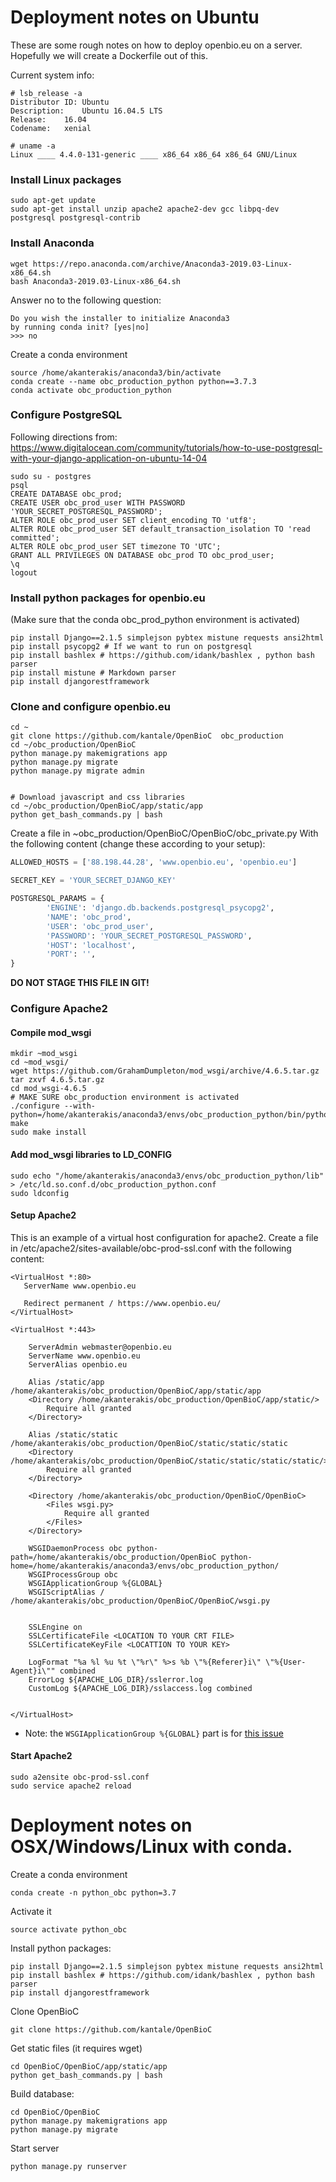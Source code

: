 
# Deployment notes on Ubuntu 
These are some rough notes on how to deploy openbio.eu on a server. Hopefully we will create a Dockerfile out of this. 


Current system info:
```
# lsb_release -a
Distributor ID:	Ubuntu
Description:	Ubuntu 16.04.5 LTS
Release:	16.04
Codename:	xenial

# uname -a
Linux ____ 4.4.0-131-generic ____ x86_64 x86_64 x86_64 GNU/Linux
```


### Install Linux packages
``` 
sudo apt-get update
sudo apt-get install unzip apache2 apache2-dev gcc libpq-dev postgresql postgresql-contrib
```

### Install Anaconda
```
wget https://repo.anaconda.com/archive/Anaconda3-2019.03-Linux-x86_64.sh 
bash Anaconda3-2019.03-Linux-x86_64.sh 
```

Answer no to the following question:
```
Do you wish the installer to initialize Anaconda3
by running conda init? [yes|no]
>>> no
```

Create a conda environment
```
source /home/akanterakis/anaconda3/bin/activate
conda create --name obc_production_python python==3.7.3
conda activate obc_production_python
```

### Configure PostgreSQL
Following directions from: https://www.digitalocean.com/community/tutorials/how-to-use-postgresql-with-your-django-application-on-ubuntu-14-04
```
sudo su - postgres
psql
CREATE DATABASE obc_prod;
CREATE USER obc_prod_user WITH PASSWORD 'YOUR_SECRET_POSTGRESQL_PASSWORD';
ALTER ROLE obc_prod_user SET client_encoding TO 'utf8';
ALTER ROLE obc_prod_user SET default_transaction_isolation TO 'read committed';
ALTER ROLE obc_prod_user SET timezone TO 'UTC';
GRANT ALL PRIVILEGES ON DATABASE obc_prod TO obc_prod_user;
\q
logout
```

### Install python packages for openbio.eu
(Make sure that the conda obc_prod_python environment is activated)
```
pip install Django==2.1.5 simplejson pybtex mistune requests ansi2html  
pip install psycopg2 # If we want to run on postgresql
pip install bashlex # https://github.com/idank/bashlex , python bash parser 
pip install mistune # Markdown parser 
pip install djangorestframework
```

### Clone and configure openbio.eu
```
cd ~
git clone https://github.com/kantale/OpenBioC  obc_production
cd ~/obc_production/OpenBioC
python manage.py makemigrations app 
python manage.py migrate 
python manage.py migrate admin


# Download javascript and css libraries
cd ~/obc_production/OpenBioC/app/static/app
python get_bash_commands.py | bash
```

Create a file in ~obc_production/OpenBioC/OpenBioC/obc_private.py
With the following content (change these according to your setup):
```python
ALLOWED_HOSTS = ['88.198.44.28', 'www.openbio.eu', 'openbio.eu']

SECRET_KEY = 'YOUR_SECRET_DJANGO_KEY'

POSTGRESQL_PARAMS = {
        'ENGINE': 'django.db.backends.postgresql_psycopg2',
        'NAME': 'obc_prod',
        'USER': 'obc_prod_user',
        'PASSWORD': 'YOUR_SECRET_POSTGRESQL_PASSWORD',
        'HOST': 'localhost',
        'PORT': '',
}
```
**DO NOT STAGE THIS FILE IN GIT!**

### Configure Apache2
#### Compile mod_wsgi
```
mkdir ~mod_wsgi
cd ~mod_wsgi/
wget https://github.com/GrahamDumpleton/mod_wsgi/archive/4.6.5.tar.gz
tar zxvf 4.6.5.tar.gz 
cd mod_wsgi-4.6.5
# MAKE SURE obc_production environment is activated
./configure --with-python=/home/akanterakis/anaconda3/envs/obc_production_python/bin/python
make
sudo make install
```

#### Add mod_wsgi libraries to LD_CONFIG
```
sudo echo "/home/akanterakis/anaconda3/envs/obc_production_python/lib" > /etc/ld.so.conf.d/obc_production_python.conf
sudo ldconfig
```


#### Setup Apache2
This is an example of a virtual host configuration for apache2.
Create a file in /etc/apache2/sites-available/obc-prod-ssl.conf with the following content:

```
<VirtualHost *:80>
   ServerName www.openbio.eu

   Redirect permanent / https://www.openbio.eu/
</VirtualHost>

<VirtualHost *:443>

    ServerAdmin webmaster@openbio.eu
    ServerName www.openbio.eu
    ServerAlias openbio.eu

    Alias /static/app /home/akanterakis/obc_production/OpenBioC/app/static/app
    <Directory /home/akanterakis/obc_production/OpenBioC/app/static/>
        Require all granted
    </Directory>

    Alias /static/static /home/akanterakis/obc_production/OpenBioC/static/static/static
    <Directory /home/akanterakis/obc_production/OpenBioC/static/static/static/static/>
        Require all granted
    </Directory>

    <Directory /home/akanterakis/obc_production/OpenBioC/OpenBioC>
        <Files wsgi.py>
            Require all granted
        </Files>
    </Directory>

    WSGIDaemonProcess obc python-path=/home/akanterakis/obc_production/OpenBioC python-home=/home/akanterakis/anaconda3/envs/obc_production_python/
    WSGIProcessGroup obc
    WSGIApplicationGroup %{GLOBAL}
    WSGIScriptAlias / /home/akanterakis/obc_production/OpenBioC/OpenBioC/wsgi.py


    SSLEngine on
    SSLCertificateFile <LOCATION TO YOUR CRT FILE>
    SSLCertificateKeyFile <LOCATTION TO YOUR KEY>

    LogFormat "%a %l %u %t \"%r\" %>s %b \"%{Referer}i\" \"%{User-Agent}i\"" combined
    ErrorLog ${APACHE_LOG_DIR}/sslerror.log
    CustomLog ${APACHE_LOG_DIR}/sslaccess.log combined


</VirtualHost>
```

* Note: the ```WSGIApplicationGroup %{GLOBAL}``` part is for [this issue](https://code.djangoproject.com/ticket/29293)

#### Start Apache2
```
sudo a2ensite obc-prod-ssl.conf
sudo service apache2 reload
```

# Deployment notes on OSX/Windows/Linux with conda.

Create a conda environment
```
conda create -n python_obc python=3.7
```

Activate it
```
source activate python_obc
```

Install python packages:
```
pip install Django==2.1.5 simplejson pybtex mistune requests ansi2html  
pip install bashlex # https://github.com/idank/bashlex , python bash parser 
pip install djangorestframework
```

Clone OpenBioC
```
git clone https://github.com/kantale/OpenBioC
```

Get static files (it requires wget)
```
cd OpenBioC/OpenBioC/app/static/app
python get_bash_commands.py | bash
```

Build database:
```
cd OpenBioC/OpenBioC
python manage.py makemigrations app
python manage.py migrate
```

Start server
```
python manage.py runserver 
```





